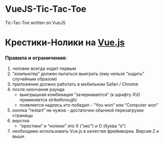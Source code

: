 # VueJS-Tic-Tac-Toe
Tic-Tac-Toe written on VueJS
<h1>Крестики-Нолики на <a href="https://vuejs.org/">Vue.js</a></h1>


<h3>Правила и ограничения:</h3>
<ol>
  <li>человек всегда ходит первым</li>
  <li>“компьютер” должен пытаться выиграть (ему нельзя “ходить” случайным образом)</li>
  <li>приложение должно работать в мобильном Safari / Chrome</li>
  <li>после окончания раунда
    <ul>
      <li>выигрышная комбинация “зачеркивается” (к шрифту Х\О применяется strikethrough)</li>
      <li>появляется надпись кто победил - “You won” или “Computer won”</li>
    </ul>
  </li>
  <li>кнопка “restart” не нужна - достаточно обычной перезагрузки страницы</li>
  <li>верстка
    <ul>
      <li>“крестики” и “нолики” это X (“икс”) и О (буква “о”)</li>
    </ul>
  </li>
  <li>необходимо использовать Vue.js в качестве фреймворка. Версия 2 и выше.</li>
</ol>
